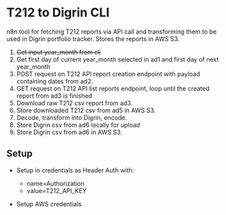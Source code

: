 # T212 to Digrin CLI
n8n tool for fetching T212 reports via API call and transforming them to be used in Digrin portfolio tracker. Stores the reports in AWS S3.

1. ~~Get input year_month from cli~~
2. Get first day of current year_month selected in ad1 and first day of next year_month
3. POST request on T212 API report creation endpoint with payload containing dates from ad2.
4. GET request on T212 API list reports endpoint, loop until the created report from ad3 is finished
5. Download raw T212 csv report from ad3.
6. Store downloaded T212 csv from ad5 in AWS S3.
7. Decode, transform into Digrin, encode.
8. Store Digrin csv from ad6 locally for upload
9. Store Digrin csv from ad6 in AWS S3.

## Setup

* Setup in credentials as Header Auth with:
    * name=Authorization
    * value=T212_API_KEY

* Setup AWS credentials